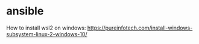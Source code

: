 # ansible

How to install wsl2 on windows:
https://pureinfotech.com/install-windows-subsystem-linux-2-windows-10/
